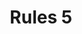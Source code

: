 ---
date:  ""
draft: "false"
title: "Rules 5"
terms: ['teacher']
cover:
    icons: ""
    image: ""
    video: ""
    anima: ""
---